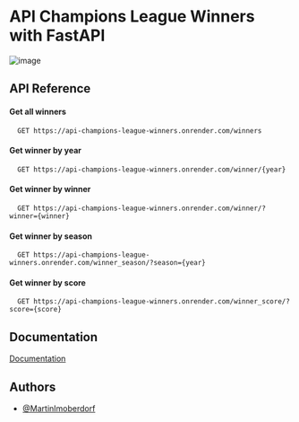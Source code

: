 
# API Champions League Winners with FastAPI

![image](https://github.com/MartinImoberdorf/API-Champions-League-Winners/assets/93394695/a4653afa-6cfe-4c24-bf61-50e655953ed2)




## API Reference

#### Get all winners

```
  GET https://api-champions-league-winners.onrender.com/winners
```


#### Get winner by year

```
  GET https://api-champions-league-winners.onrender.com/winner/{year}
```

#### Get winner by winner

```
  GET https://api-champions-league-winners.onrender.com/winner/?winner={winner}
```

#### Get winner by season

```
  GET https://api-champions-league-winners.onrender.com/winner_season/?season={year}
```

#### Get winner by score

```
  GET https://api-champions-league-winners.onrender.com/winner_score/?score={score}
```



## Documentation

[Documentation](https://api-champions-league-winners.onrender.com/docs#/)


## Authors

- [@MartinImoberdorf](https://github.com/MartinImoberdorf)


